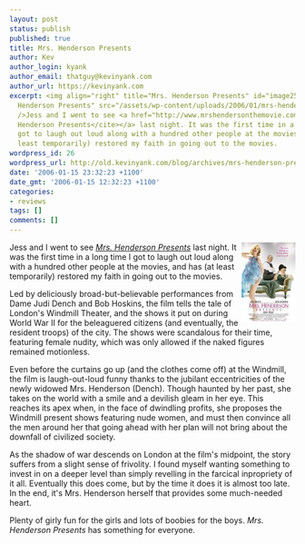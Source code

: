 ```yaml
---
layout: post
status: publish
published: true
title: Mrs. Henderson Presents
author: Kev
author_login: kyank
author_email: thatguy@kevinyank.com
author_url: https://kevinyank.com
excerpt: <img align="right" title="Mrs. Henderson Presents" id="image25" alt="Mrs.
  Henderson Presents" src="/assets/wp-content/uploads/2006/01/mrs-henderson.jpg"
  />Jess and I went to see <a href="http://www.mrshendersonthemovie.com/"><cite>Mrs.
  Henderson Presents</cite></a> last night. It was the first time in a long time I
  got to laugh out loud along with a hundred other people at the movies, and has (at
  least temporarily) restored my faith in going out to the movies.
wordpress_id: 26
wordpress_url: http://old.kevinyank.com/blog/archives/mrs-henderson-presents/
date: '2006-01-15 23:32:23 +1100'
date_gmt: '2006-01-15 12:32:23 +1100'
categories:
- reviews
tags: []
comments: []
---
```

<p><img align="right" title="Mrs. Henderson Presents" id="image25" alt="Mrs. Henderson Presents" src="/assets/wp-content/uploads/2006/01/mrs-henderson.jpg" />Jess and I went to see <a href="http://www.mrshendersonthemovie.com/"><cite>Mrs. Henderson Presents</cite></a> last night. It was the first time in a long time I got to laugh out loud along with a hundred other people at the movies, and has (at least temporarily) restored my faith in going out to the movies.<a id="more"></a><a id="more-26"></a></p>
<p>Led by deliciously broad-but-believable performances from Dame Judi Dench and Bob Hoskins, the film tells the tale of London's Windmill Theater, and the shows it put on during World War II for the beleaguered citizens (and eventually, the resident troops) of the city. The shows were scandalous for their time, featuring female nudity, which was only allowed if the naked figures remained motionless.</p>
<p>Even before the curtains go up (and the clothes come off) at the Windmill, the film is laugh-out-loud funny thanks to the jubilant eccentricities of the newly widowed Mrs. Henderson (Dench). Though haunted by her past, she takes on the world with a smile and a devilish gleam in her eye. This reaches its apex when, in the face of dwindling profits, she proposes the Windmill present shows featuring nude women, and must then convince all the men around her that going ahead with her plan will not bring about the downfall of civilized society.</p>
<p>As the shadow of war descends on London at the film's midpoint, the story suffers from a slight sense of frivolity. I found myself wanting something to invest in on a deeper level than simply revelling in the farcical inpropriety of it all. Eventually this does come, but by the time it does it is almost too late. In the end, it's Mrs. Henderson herself that provides some much-needed heart.</p>
<p>Plenty of girly fun for the girls and lots of boobies for the boys. <cite>Mrs. Henderson Presents</cite> has something for everyone.</p>
